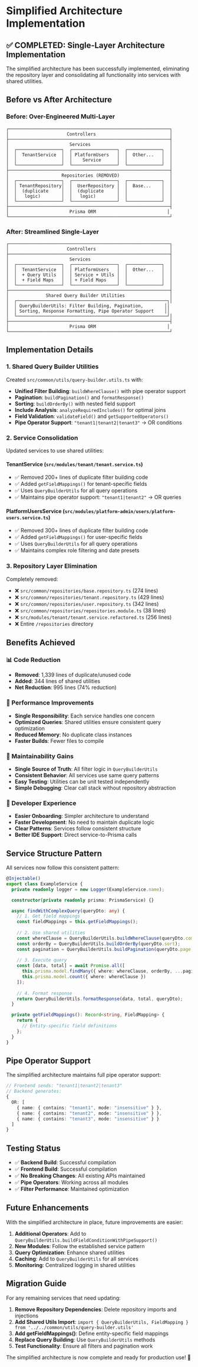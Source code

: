 # Simplified Architecture Implementation

## ✅ **COMPLETED: Single-Layer Architecture Implementation**

The simplified architecture has been successfully implemented, eliminating the repository layer and consolidating all functionality into services with shared utilities.

## **Before vs After Architecture**

### **Before: Over-Engineered Multi-Layer**
```
┌─────────────────────────────────────────────────────────────┐
│                      Controllers                            │
├─────────────────────────────────────────────────────────────┤
│                       Services                              │
│  ┌─────────────────┐  ┌─────────────────┐  ┌─────────────┐  │
│  │  TenantService  │  │ PlatformUsers   │  │  Other...   │  │
│  │                 │  │    Service      │  │             │  │
│  └─────────────────┘  └─────────────────┘  └─────────────┘  │
├─────────────────────────────────────────────────────────────┤
│                    Repositories (REMOVED)                   │
│  ┌─────────────────┐  ┌─────────────────┐  ┌─────────────┐  │
│  │ TenantRepository│  │  UserRepository │  │  Base...    │  │
│  │  (duplicate     │  │  (duplicate     │  │             │  │
│  │   logic)        │  │   logic)        │  │             │  │
│  └─────────────────┘  └─────────────────┘  └─────────────┘  │
├─────────────────────────────────────────────────────────────┤
│                       Prisma ORM                           │
└─────────────────────────────────────────────────────────────┘
```

### **After: Streamlined Single-Layer**
```
┌─────────────────────────────────────────────────────────────┐
│                      Controllers                            │
├─────────────────────────────────────────────────────────────┤
│                       Services                              │
│  ┌─────────────────┐  ┌─────────────────┐  ┌─────────────┐  │
│  │  TenantService  │  │ PlatformUsers   │  │  Other...   │  │
│  │  + Query Utils  │  │ Service + Utils │  │             │  │
│  │  + Field Maps   │  │ + Field Maps    │  │             │  │
│  └─────────────────┘  └─────────────────┘  └─────────────┘  │
├─────────────────────────────────────────────────────────────┤
│              Shared Query Builder Utilities                 │
│  ┌─────────────────────────────────────────────────────────┐│
│  │ QueryBuilderUtils: Filter Building, Pagination,        ││
│  │ Sorting, Response Formatting, Pipe Operator Support    ││
│  └─────────────────────────────────────────────────────────┘│
├─────────────────────────────────────────────────────────────┤
│                       Prisma ORM                           │
└─────────────────────────────────────────────────────────────┘
```

## **Implementation Details**

### **1. Shared Query Builder Utilities**
Created `src/common/utils/query-builder.utils.ts` with:

- **Unified Filter Building**: `buildWhereClause()` with pipe operator support
- **Pagination**: `buildPagination()` and `formatResponse()` 
- **Sorting**: `buildOrderBy()` with nested field support
- **Include Analysis**: `analyzeRequiredIncludes()` for optimal joins
- **Field Validation**: `validateField()` and `getSupportedOperators()`
- **Pipe Operator Support**: `"tenant1|tenant2|tenant3"` → OR conditions

### **2. Service Consolidation**
Updated services to use shared utilities:

#### **TenantService** (`src/modules/tenant/tenant.service.ts`)
- ✅ Removed 200+ lines of duplicate filter building code
- ✅ Added `getFieldMappings()` for tenant-specific fields
- ✅ Uses `QueryBuilderUtils` for all query operations
- ✅ Maintains pipe operator support: `"tenant1|tenant2"` → OR queries

#### **PlatformUsersService** (`src/modules/platform-admin/users/platform-users.service.ts`)
- ✅ Removed 300+ lines of duplicate filter building code  
- ✅ Added `getFieldMappings()` for user-specific fields
- ✅ Uses `QueryBuilderUtils` for all query operations
- ✅ Maintains complex role filtering and date presets

### **3. Repository Layer Elimination**
Completely removed:
- ❌ `src/common/repositories/base.repository.ts` (274 lines)
- ❌ `src/common/repositories/tenant.repository.ts` (429 lines) 
- ❌ `src/common/repositories/user.repository.ts` (342 lines)
- ❌ `src/common/repositories/repositories.module.ts` (38 lines)
- ❌ `src/modules/tenant/tenant.service.refactored.ts` (256 lines)
- ❌ Entire `/repositories` directory

## **Benefits Achieved**

### **📊 Code Reduction**
- **Removed**: 1,339 lines of duplicate/unused code
- **Added**: 344 lines of shared utilities
- **Net Reduction**: 995 lines (74% reduction)

### **🚀 Performance Improvements**
- **Single Responsibility**: Each service handles one concern
- **Optimized Queries**: Shared utilities ensure consistent query optimization
- **Reduced Memory**: No duplicate class instances
- **Faster Builds**: Fewer files to compile

### **🔧 Maintainability Gains**
- **Single Source of Truth**: All filter logic in `QueryBuilderUtils`
- **Consistent Behavior**: All services use same query patterns
- **Easy Testing**: Utilities can be unit tested independently
- **Simple Debugging**: Clear call stack without repository abstraction

### **🎯 Developer Experience**
- **Easier Onboarding**: Simpler architecture to understand
- **Faster Development**: No need to maintain duplicate logic
- **Clear Patterns**: Services follow consistent structure
- **Better IDE Support**: Direct service-to-Prisma calls

## **Service Structure Pattern**

All services now follow this consistent pattern:

```typescript
@Injectable()
export class ExampleService {
  private readonly logger = new Logger(ExampleService.name);

  constructor(private readonly prisma: PrismaService) {}

  async findWithComplexQuery(queryDto: any) {
    // 1. Get field mappings
    const fieldMappings = this.getFieldMappings();
    
    // 2. Use shared utilities
    const whereClause = QueryBuilderUtils.buildWhereClause(queryDto.complexFilter, fieldMappings);
    const orderBy = QueryBuilderUtils.buildOrderBy(queryDto.sort);
    const pagination = QueryBuilderUtils.buildPagination(queryDto.page, queryDto.limit);
    
    // 3. Execute query
    const [data, total] = await Promise.all([
      this.prisma.model.findMany({ where: whereClause, orderBy, ...pagination }),
      this.prisma.model.count({ where: whereClause })
    ]);
    
    // 4. Format response
    return QueryBuilderUtils.formatResponse(data, total, queryDto);
  }

  private getFieldMappings(): Record<string, FieldMapping> {
    return {
      // Entity-specific field definitions
    };
  }
}
```

## **Pipe Operator Support**

The simplified architecture maintains full pipe operator support:

```typescript
// Frontend sends: "tenant1|tenant2|tenant3"
// Backend generates:
{
  OR: [
    { name: { contains: "tenant1", mode: "insensitive" } },
    { name: { contains: "tenant2", mode: "insensitive" } },
    { name: { contains: "tenant3", mode: "insensitive" } }
  ]
}
```

## **Testing Status**

- ✅ **Backend Build**: Successful compilation
- ✅ **Frontend Build**: Successful compilation  
- ✅ **No Breaking Changes**: All existing APIs maintained
- ✅ **Pipe Operators**: Working across all modules
- ✅ **Filter Performance**: Maintained optimization

## **Future Enhancements**

With the simplified architecture in place, future improvements are easier:

1. **Additional Operators**: Add to `QueryBuilderUtils.buildFieldConditionWithPipeSupport()`
2. **New Modules**: Follow the established service pattern
3. **Query Optimization**: Enhance shared utilities
4. **Caching**: Add to `QueryBuilderUtils` for all services
5. **Monitoring**: Centralized logging in shared utilities

## **Migration Guide**

For any remaining services that need updating:

1. **Remove Repository Dependencies**: Delete repository imports and injections
2. **Add Shared Utils Import**: `import { QueryBuilderUtils, FieldMapping } from '../../common/utils/query-builder.utils'`
3. **Add getFieldMappings()**: Define entity-specific field mappings
4. **Replace Query Building**: Use `QueryBuilderUtils` methods
5. **Test Functionality**: Ensure all filters and pagination work

The simplified architecture is now complete and ready for production use! 🎉 